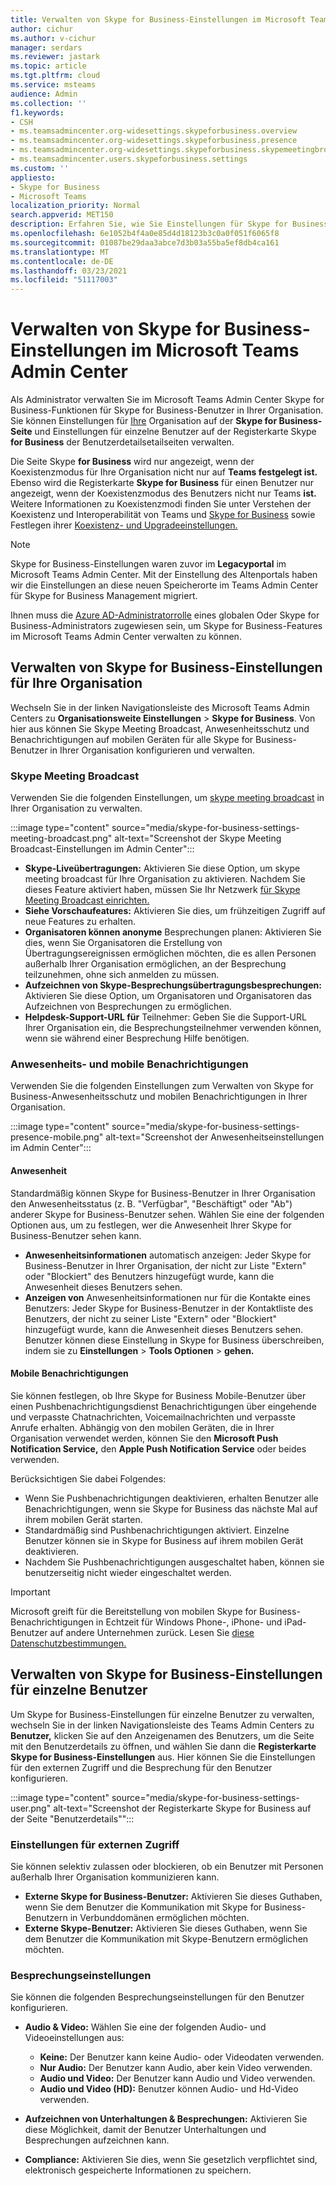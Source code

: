 ```yaml
---
title: Verwalten von Skype for Business-Einstellungen im Microsoft Teams Admin Center
author: cichur
ms.author: v-cichur
manager: serdars
ms.reviewer: jastark
ms.topic: article
ms.tgt.pltfrm: cloud
ms.service: msteams
audience: Admin
ms.collection: ''
f1.keywords:
- CSH
- ms.teamsadmincenter.org-widesettings.skypeforbusiness.overview
- ms.teamsadmincenter.org-widesettings.skypeforbusiness.presence
- ms.teamsadmincenter.org-widesettings.skypeforbusiness.skypemeetingbroadcast
- ms.teamsadmincenter.users.skypeforbusiness.settings
ms.custom: ''
appliesto:
- Skype for Business
- Microsoft Teams
localization_priority: Normal
search.appverid: MET150
description: Erfahren Sie, wie Sie Einstellungen für Skype for Business-Features im Microsoft Teams Admin Center verwalten.
ms.openlocfilehash: 6e1052b4f4a0e85d4d18123b3c0a0f051f6065f8
ms.sourcegitcommit: 01087be29daa3abce7d3b03a55ba5ef8db4ca161
ms.translationtype: MT
ms.contentlocale: de-DE
ms.lasthandoff: 03/23/2021
ms.locfileid: "51117003"
---
```

# <a name="manage-skype-for-business-settings-in-the-microsoft-teams-admin-center"></a>Verwalten von Skype for Business-Einstellungen im Microsoft Teams Admin Center

<!-- Bookmark used by Context Sensitive Help (CSH). Do not delete. -->
<a name="sfb-settings"> </a>
<!-- Do not remove the bookmark link above. -->

Als Administrator verwalten Sie im Microsoft Teams Admin Center Skype for Business-Funktionen für Skype for Business-Benutzer in Ihrer Organisation. Sie können Einstellungen für [Ihre](#manage-skype-for-business-settings-for-your-organization) Organisation auf der [](#manage-skype-for-business-settings-for-individual-users) **Skype for Business-Seite** und Einstellungen für einzelne Benutzer auf der Registerkarte Skype **for Business** der Benutzerdetailsetailseiten verwalten.

Die Seite Skype **for Business** wird nur angezeigt, wenn der Koexistenzmodus für Ihre Organisation nicht nur auf **Teams festgelegt ist.** Ebenso wird die Registerkarte **Skype for Business** für einen Benutzer nur angezeigt, wenn der Koexistenzmodus des Benutzers nicht nur Teams **ist.** Weitere Informationen zu Koexistenzmodi finden Sie unter Verstehen der Koexistenz und Interoperabilität von Teams und [Skype for Business](teams-and-skypeforbusiness-coexistence-and-interoperability.md) sowie Festlegen ihrer [Koexistenz- und Upgradeeinstellungen.](setting-your-coexistence-and-upgrade-settings.md)

> [!NOTE]
> Skype for Business-Einstellungen waren zuvor im **Legacyportal** im Microsoft Teams Admin Center. Mit der Einstellung des Altenportals haben wir die Einstellungen an diese neuen Speicherorte im Teams Admin Center für Skype for Business Management migriert.

Ihnen muss die [Azure AD-Administratorrolle](/azure/active-directory/roles/permissions-reference) eines globalen Oder Skype for Business-Administrators zugewiesen sein, um Skype for Business-Features im Microsoft Teams Admin Center verwalten zu können.

## <a name="manage-skype-for-business-settings-for-your-organization"></a>Verwalten von Skype for Business-Einstellungen für Ihre Organisation

Wechseln Sie in der linken Navigationsleiste des Microsoft Teams Admin Centers zu **Organisationsweite Einstellungen**  >  **Skype for Business**. Von hier aus können Sie Skype Meeting Broadcast, Anwesenheitsschutz und Benachrichtigungen auf mobilen Geräten für alle Skype for Business-Benutzer in Ihrer Organisation konfigurieren und verwalten.

### <a name="skype-meeting-broadcast"></a>Skype Meeting Broadcast

<!-- Bookmark used by Context Sensitive Help (CSH). Do not delete. -->
<a name="sfb-org-wide-broadcast"> </a>
<!-- Do not remove the bookmark link above. -->

Verwenden Sie die folgenden Einstellungen, um [skype meeting broadcast](https://support.microsoft.com/office/what-is-a-skype-meeting-broadcast-c472c76b-21f1-4e4b-ab58-329a6c33757d) in Ihrer Organisation zu verwalten.

:::image type="content" source="media/skype-for-business-settings-meeting-broadcast.png" alt-text="Screenshot der Skype Meeting Broadcast-Einstellungen im Admin Center":::

- **Skype-Liveübertragungen:** Aktivieren Sie diese Option, um skype meeting broadcast für Ihre Organisation zu aktivieren. Nachdem Sie dieses Feature aktiviert haben, müssen Sie Ihr Netzwerk [für Skype Meeting Broadcast einrichten.](/skypeforbusiness/set-up-your-network-for-skype-meeting-broadcast/set-up-your-network-for-skype-meeting-broadcast)
- **Siehe Vorschaufeatures:** Aktivieren Sie dies, um frühzeitigen Zugriff auf neue Features zu erhalten.
- **Organisatoren können anonyme** Besprechungen planen: Aktivieren Sie dies, wenn Sie Organisatoren die Erstellung von Übertragungsereignissen ermöglichen möchten, die es allen Personen außerhalb Ihrer Organisation ermöglichen, an der Besprechung teilzunehmen, ohne sich anmelden zu müssen. 
- **Aufzeichnen von Skype-Besprechungsübertragungsbesprechungen:** Aktivieren Sie diese Option, um Organisatoren und Organisatoren das Aufzeichnen von Besprechungen zu ermöglichen.  
- **Helpdesk-Support-URL für** Teilnehmer: Geben Sie die Support-URL Ihrer Organisation ein, die Besprechungsteilnehmer verwenden können, wenn sie während einer Besprechung Hilfe benötigen.

### <a name="presence-and-mobile-notifications"></a>Anwesenheits- und mobile Benachrichtigungen

<!-- Bookmark used by Context Sensitive Help (CSH). Do not delete. -->
<a name="sfb-org-wide-presence-mobile"> </a>
<!-- Do not remove the bookmark link above. -->


Verwenden Sie die folgenden Einstellungen zum Verwalten von Skype for Business-Anwesenheitsschutz und mobilen Benachrichtigungen in Ihrer Organisation.

:::image type="content" source="media/skype-for-business-settings-presence-mobile.png" alt-text="Screenshot der Anwesenheitseinstellungen im Admin Center":::

#### <a name="presence"></a>Anwesenheit

Standardmäßig können Skype for Business-Benutzer in Ihrer Organisation den Anwesenheitsstatus (z. B. "Verfügbar", "Beschäftigt" oder "Ab") anderer Skype for Business-Benutzer sehen. Wählen Sie eine der folgenden Optionen aus, um zu festlegen, wer die Anwesenheit Ihrer Skype for Business-Benutzer sehen kann.

- **Anwesenheitsinformationen** automatisch anzeigen: Jeder Skype for Business-Benutzer in Ihrer Organisation,  der  nicht zur Liste "Extern" oder "Blockiert" des Benutzers hinzugefügt wurde, kann die Anwesenheit dieses Benutzers sehen.
- **Anzeigen von** Anwesenheitsinformationen nur für die Kontakte eines Benutzers: Jeder Skype for Business-Benutzer  in  der Kontaktliste des Benutzers, der nicht zu seiner Liste "Extern" oder "Blockiert" hinzugefügt wurde, kann die Anwesenheit dieses Benutzers sehen. Benutzer können diese Einstellung in Skype for Business überschreiben, indem sie zu **Einstellungen**  >  **Tools Optionen**  >  **gehen.**

#### <a name="mobile-notifications"></a>Mobile Benachrichtigungen

Sie können festlegen, ob Ihre Skype for Business Mobile-Benutzer über einen Pushbenachrichtigungsdienst Benachrichtigungen über eingehende und verpasste Chatnachrichten, Voicemailnachrichten und verpasste Anrufe erhalten. Abhängig von den mobilen Geräten, die in Ihrer Organisation verwendet werden, können Sie den **Microsoft Push Notification Service,** den **Apple Push Notification Service** oder beides verwenden.

Berücksichtigen Sie dabei Folgendes:

- Wenn Sie Pushbenachrichtigungen deaktivieren, erhalten Benutzer alle Benachrichtigungen, wenn sie Skype for Business das nächste Mal auf ihrem mobilen Gerät starten.
- Standardmäßig sind Pushbenachrichtigungen aktiviert. Einzelne Benutzer können sie in Skype for Business auf ihrem mobilen Gerät deaktivieren.
- Nachdem Sie Pushbenachrichtigungen ausgeschaltet haben, können sie benutzerseitig nicht wieder eingeschaltet werden. 

> [!IMPORTANT]
> Microsoft greift für die Bereitstellung von mobilen Skype for Business-Benachrichtigungen in Echtzeit für Windows Phone-, iPhone- und iPad-Benutzer auf andere Unternehmen zurück. Lesen Sie [diese Datenschutzbestimmungen.](https://go.microsoft.com/fwlink/p/?linkid=247732)

## <a name="manage-skype-for-business-settings-for-individual-users"></a>Verwalten von Skype for Business-Einstellungen für einzelne Benutzer

<!-- Bookmark used by Context Sensitive Help (CSH). Do not delete. -->
<a name="sfb-user-settings"> </a>
<!-- Do not remove the bookmark link above. -->

Um Skype for Business-Einstellungen für einzelne Benutzer zu verwalten, wechseln Sie in der linken Navigationsleiste des Teams Admin Centers zu **Benutzer,** klicken Sie auf den Anzeigenamen des Benutzers, um die Seite mit den Benutzerdetails zu öffnen, und wählen Sie dann die **Registerkarte Skype for Business-Einstellungen** aus. Hier können Sie die Einstellungen für den externen Zugriff und die Besprechung für den Benutzer konfigurieren.

:::image type="content" source="media/skype-for-business-settings-user.png" alt-text="Screenshot der Registerkarte Skype for Business auf der Seite "Benutzerdetails"":::

### <a name="external-access-settings"></a>Einstellungen für externen Zugriff

Sie können selektiv zulassen oder blockieren, ob ein Benutzer mit Personen außerhalb Ihrer Organisation kommunizieren kann.

- **Externe Skype for Business-Benutzer:** Aktivieren Sie dieses Guthaben, wenn Sie dem Benutzer die Kommunikation mit Skype for Business-Benutzern in Verbunddomänen ermöglichen möchten.
- **Externe Skype-Benutzer:** Aktivieren Sie dieses Guthaben, wenn Sie dem Benutzer die Kommunikation mit Skype-Benutzern ermöglichen möchten. 

### <a name="meeting-settings"></a>Besprechungseinstellungen

Sie können die folgenden Besprechungseinstellungen für den Benutzer konfigurieren.

- **Audio & Video:** Wählen Sie eine der folgenden Audio- und Videoeinstellungen aus:

    - **Keine:** Der Benutzer kann keine Audio- oder Videodaten verwenden.
    - **Nur Audio:** Der Benutzer kann Audio, aber kein Video verwenden.
    - **Audio und Video:** Der Benutzer kann Audio und Video verwenden.
    - **Audio und Video (HD):** Benutzer können Audio- und Hd-Video verwenden.
    
- **Aufzeichnen von Unterhaltungen & Besprechungen:** Aktivieren Sie diese Möglichkeit, damit der Benutzer Unterhaltungen und Besprechungen aufzeichnen kann.
- **Compliance:** Aktivieren Sie dies, wenn Sie gesetzlich verpflichtet sind, elektronisch gespeicherte Informationen zu speichern.